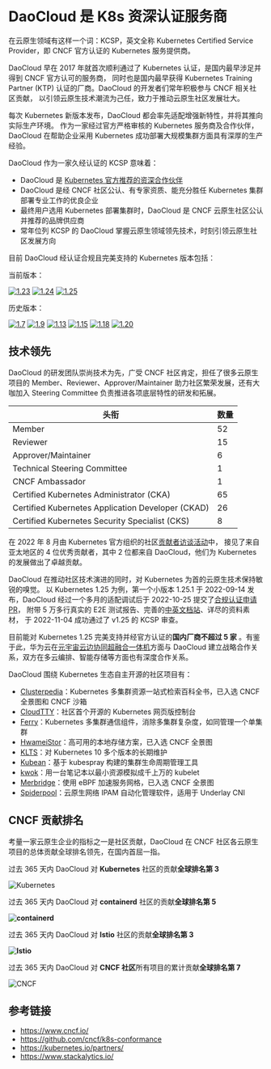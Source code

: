 # DaoCloud 是 K8s 资深认证服务商

在云原生领域有这样一个词：KCSP，英文全称 Kubernetes Certified Service Provider，即 CNCF 官方认证的 Kubernetes 服务提供商。

DaoCloud 早在 2017 年就首次顺利通过了 Kubernetes 认证，是国内最早涉足并得到 CNCF 官方认可的服务商，
同时也是国内最早获得 Kubernetes Training Partner (KTP) 认证的厂商。DaoCloud 的开发者们常年积极参与 CNCF 相关社区贡献，
以引领云原生技术潮流为己任，致力于推动云原生社区发展壮大。

每次 Kubernetes 新版本发布，DaoCloud 都会率先适配增强新特性，并将其推向实际生产环境。
作为一家经过官方严格审核的 Kubernetes 服务商及合作伙伴，DaoCloud 在帮助企业采用 Kubernetes 成功部署大规模集群方面具有深厚的生产经验。

DaoCloud 作为一家久经认证的 KCSP 意味着：

- DaoCloud 是 [Kubernetes 官方推荐的资深合作伙伴](https://kubernetes.io/partners/)
- DaoCloud 是经 CNCF 社区公认、有专家资质、能充分胜任 Kubernetes 集群部署专业工作的优良企业
- 最终用户选用 Kubernetes 部署集群时，DaoCloud 是 CNCF 云原生社区公认并推荐的品牌供应商
- 常年位列 KCSP 的 DaoCloud 掌握云原生领域领先技术，时刻引领云原生社区发展方向

目前 DaoCloud 经认证合规且完美支持的 Kubernetes 版本包括：

当前版本：

[![1.23](../images/1.23.png)](https://github.com/cncf/k8s-conformance/pull/2072)
[![1.24](../images/1.24.png)](https://github.com/cncf/k8s-conformance/pull/2239)
[![1.25](../images/1.25.png)](https://github.com/cncf/k8s-conformance/pull/2240)

历史版本：

[![1.7](../images/1.7.png)](https://github.com/cncf/k8s-conformance/pull/68)
[![1.9](../images/1.9.png)](https://github.com/cncf/k8s-conformance/pull/210)
[![1.13](../images/1.13.png)](https://github.com/cncf/k8s-conformance/pull/418)
[![1.15](../images/1.15.png)](https://github.com/cncf/k8s-conformance/pull/794)
[![1.18](../images/1.18.png)](https://github.com/cncf/k8s-conformance/pull/1144)
[![1.20](../images/1.20.png)](https://github.com/cncf/k8s-conformance/pull/1463)

## 技术领先

DaoCloud 的研发团队崇尚技术为先，广受 CNCF 社区肯定，担任了很多云原生项目的 Member、Reviewer、Approver/Maintainer
助力社区繁荣发展，还有大咖加入 Steering Committee 负责推进各项底层特性的研发和拓展。

| 头衔                                              | 数量 |
| ------------------------------------------------- | ---- |
| Member                                            | 52   |
| Reviewer                                          | 15   |
| Approver/Maintainer                               | 6    |
| Technical Steering Committee                      | 1    |
| CNCF Ambassador                                   | 1    |
| Certified Kubernetes Administrator (CKA)          | 65   |
| Certified Kubernetes Application Developer (CKAD) | 26   |
| Certified Kubernetes Security Specialist (CKS)    | 8    |

在 2022 年 8 月由 Kubernetes
官方组织的社区[贡献者访谈活动](https://kubernetes.io/blog/2022/08/15/meet-our-contributors-china-ep-03/)中，
接见了来自亚太地区的 4 位优秀贡献者，其中 2 位都来自 DaoCloud，他们为 Kubernetes 的发展做出了卓越贡献。

DaoCloud 在推动社区技术演进的同时，对 Kubernetes 为首的云原生技术保持敏锐的嗅觉。
以 Kubernetes 1.25 为例，第一个小版本 1.25.1 于 2022-09-14 发布，DaoCloud 经过一个多月的适配调试后于 2022-10-25
提交了[合规认证申请 PR](https://github.com/cncf/k8s-conformance/pull/2240)，
附带 5 万多行真实的 E2E 测试报告、完善的[中英文档站](https://docs.daocloud.io/)、详尽的资料素材，
于 2022-11-04 成功通过了 v1.25 的 KCSP 审查。

目前能对 Kubernetes 1.25 完美支持并经官方认证的**国内厂商不超过 5 家** 。有鉴于此，华为云在[元宇宙云边协同超融合一体机](http://blog.daocloud.io/8542.html)方面与 DaoCloud 建立战略合作关系，双方在多云编排、智能存储等方面也有深度合作关系。

DaoCloud 围绕 Kubernetes 生态自主开源的社区项目有：

- [Clusterpedia](https://github.com/clusterpedia-io)：Kubernetes 多集群资源一站式检索百科全书，已入选 CNCF 全景图和 CNCF 沙箱
- [CloudTTY](https://github.com/cloudtty/cloudtty)：社区首个开源的 Kubernetes 网页版控制台
- [Ferry](https://github.com/ferryproxy/ferry)：Kubernetes 多集群通信组件，消除多集群复杂度，如同管理一个单集群
- [HwameiStor](https://github.com/hwameistor/hwameistor)：高可用的本地存储方案，已入选 CNCF 全景图
- [KLTS](https://github.com/klts-io)：对 Kubernetes 10 多个版本的长期维护
- [Kubean](https://github.com/kubean-io/kubean)：基于 kubespray 构建的集群生命周期管理工具
- [kwok](https://github.com/kubernetes-sigs/kwok)：用一台笔记本以最小资源模拟成千上万的 kubelet
- [Merbridge](https://github.com/merbridge/merbridge)：使用 eBPF 加速服务网格，已入选 CNCF 全景图
- [Spiderpool](https://github.com/spidernet-io)：云原生网络 IPAM 自动化管理软件，适用于 Underlay CNI

## CNCF 贡献排名

考量一家云原生企业的指标之一是社区贡献，DaoCloud 在 CNCF 社区各云原生项目的总体贡献全球排名领先，在国内首屈一指。

过去 365 天内 DaoCloud 对 **Kubernetes** 社区的贡献**全球排名第 3**

![Kubernetes](./images/cncf01.png)

过去 365 天内 DaoCloud 对 **containerd** 社区的贡献**全球排名第 5**

**![containerd](./images/cncf02.png)**

过去 365 天内 DaoCloud 对 **Istio** 社区的贡献**全球排名第 3**

**![Istio](./images/cncf03.png)**

过去 365 天内 DaoCloud 对 **CNCF 社区**所有项目的累计贡献**全球排名第 7**

![CNCF](./images/cncf04.png)

## 参考链接

- https://www.cncf.io/
- https://github.com/cncf/k8s-conformance
- https://kubernetes.io/partners/
- https://www.stackalytics.io/
